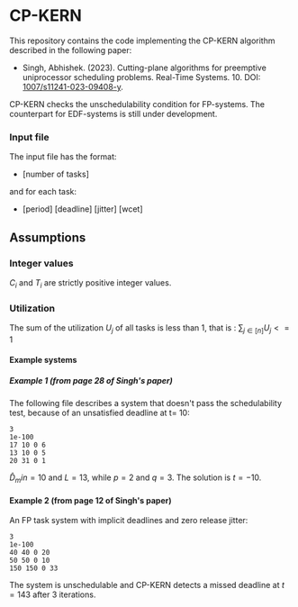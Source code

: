 # CP-KERN

This repository contains the code implementing the CP-KERN algorithm described in the following paper:
- Singh, Abhishek. (2023). Cutting-plane algorithms for preemptive uniprocessor scheduling problems. Real-Time Systems. 10. DOI: [1007/s11241-023-09408-y](https://doi.org/10.1007/s11241-023-09408-y). 

CP-KERN checks the unschedulability condition for FP-systems. The counterpart for EDF-systems is still under development.

### Input file
The input file has the format: 
- [number of tasks]

and for each task: 
- [period] [deadline] [jitter] [wcet]


## Assumptions

### Integer values
$C_i$ and $T_i$ are strictly positive integer values.


### Utilization 
The sum of the utilization $U_j$ of all tasks is less than 1, that is : 
 $\sum_{j\in [n]} U_j <= 1$



#### Example systems

##### Example 1 (from page 28 of Singh's paper)

The following file describes a system that doesn't pass the schedulability test, because of an unsatisfied deadline at t= 10: 

```
3
1e-100
17 10 0 6
13 10 0 5
20 31 0 1
```

$\hat{D}_min = 10$ and $L = 13$, while $p=2$ and $q=3$. The solution is $t=-10$.


#### Example 2 (from page 12 of Singh's paper)

An FP task system with implicit deadlines and zero release jitter:

```
3
1e-100
40 40 0 20
50 50 0 10
150 150 0 33
```

The system is unschedulable and CP-KERN detects a missed deadline at $t=143$ after 3 iterations.



